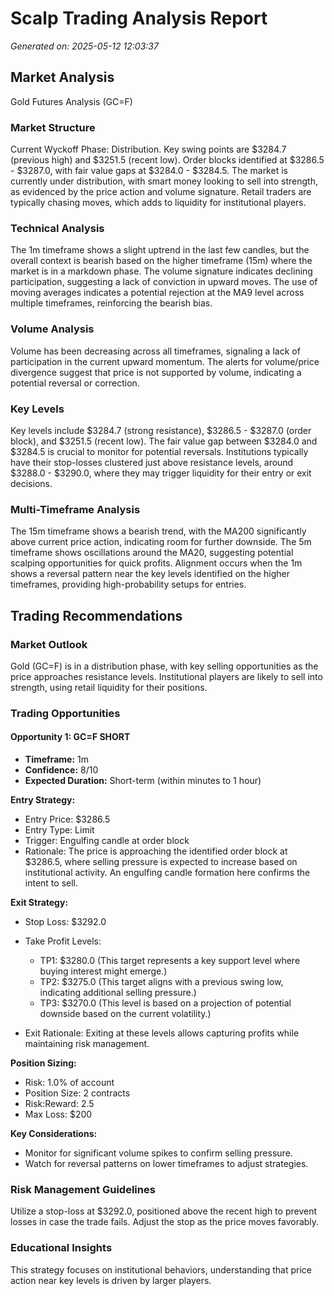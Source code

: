 
# Scalp Trading Analysis Report
*Generated on: 2025-05-12 12:03:37*

## Market Analysis
Gold Futures Analysis (GC=F)

### Market Structure
Current Wyckoff Phase: Distribution. Key swing points are $3284.7 (previous high) and $3251.5 (recent low). Order blocks identified at $3286.5 - $3287.0, with fair value gaps at $3284.0 - $3284.5. The market is currently under distribution, with smart money looking to sell into strength, as evidenced by the price action and volume signature. Retail traders are typically chasing moves, which adds to liquidity for institutional players.

### Technical Analysis
The 1m timeframe shows a slight uptrend in the last few candles, but the overall context is bearish based on the higher timeframe (15m) where the market is in a markdown phase. The volume signature indicates declining participation, suggesting a lack of conviction in upward moves. The use of moving averages indicates a potential rejection at the MA9 level across multiple timeframes, reinforcing the bearish bias.

### Volume Analysis
Volume has been decreasing across all timeframes, signaling a lack of participation in the current upward momentum. The alerts for volume/price divergence suggest that price is not supported by volume, indicating a potential reversal or correction.

### Key Levels
Key levels include $3284.7 (strong resistance), $3286.5 - $3287.0 (order block), and $3251.5 (recent low). The fair value gap between $3284.0 and $3284.5 is crucial to monitor for potential reversals. Institutions typically have their stop-losses clustered just above resistance levels, around $3288.0 - $3290.0, where they may trigger liquidity for their entry or exit decisions.

### Multi-Timeframe Analysis
The 15m timeframe shows a bearish trend, with the MA200 significantly above current price action, indicating room for further downside. The 5m timeframe shows oscillations around the MA20, suggesting potential scalping opportunities for quick profits. Alignment occurs when the 1m shows a reversal pattern near the key levels identified on the higher timeframes, providing high-probability setups for entries.

## Trading Recommendations

### Market Outlook
Gold (GC=F) is in a distribution phase, with key selling opportunities as the price approaches resistance levels. Institutional players are likely to sell into strength, using retail liquidity for their positions.

### Trading Opportunities

#### Opportunity 1: GC=F SHORT
- **Timeframe:** 1m
- **Confidence:** 8/10
- **Expected Duration:** Short-term (within minutes to 1 hour)

**Entry Strategy:**
- Entry Price: $3286.5
- Entry Type: Limit
- Trigger: Engulfing candle at order block
- Rationale: The price is approaching the identified order block at $3286.5, where selling pressure is expected to increase based on institutional activity. An engulfing candle formation here confirms the intent to sell.

**Exit Strategy:**
- Stop Loss: $3292.0
- Take Profit Levels:
  - TP1: $3280.0 (This target represents a key support level where buying interest might emerge.)
  - TP2: $3275.0 (This target aligns with a previous swing low, indicating additional selling pressure.)
  - TP3: $3270.0 (This level is based on a projection of potential downside based on the current volatility.)

- Exit Rationale: Exiting at these levels allows capturing profits while maintaining risk management.

**Position Sizing:**
- Risk: 1.0% of account
- Position Size: 2 contracts
- Risk:Reward: 2.5
- Max Loss: $200

**Key Considerations:**
- Monitor for significant volume spikes to confirm selling pressure.
- Watch for reversal patterns on lower timeframes to adjust strategies.

### Risk Management Guidelines
Utilize a stop-loss at $3292.0, positioned above the recent high to prevent losses in case the trade fails. Adjust the stop as the price moves favorably.

### Educational Insights
This strategy focuses on institutional behaviors, understanding that price action near key levels is driven by larger players.

